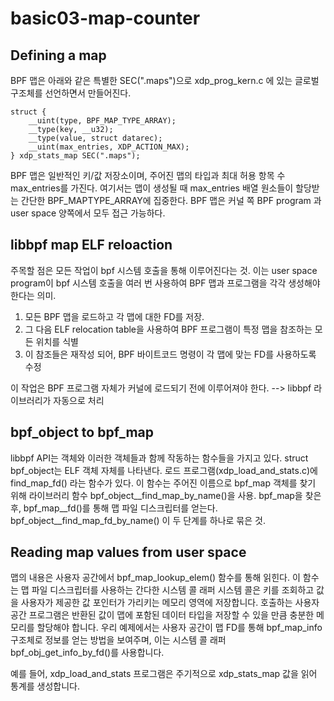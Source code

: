 # basic03-map-counter
## Defining a map
BPF 맵은 아래와 같은 특별한 SEC(".maps")으로 xdp_prog_kern.c 에 있는 글로벌 구조체를 선언하면서 만들어진다.
```
struct {
	__uint(type, BPF_MAP_TYPE_ARRAY);
	__type(key, __u32);
	__type(value, struct datarec);
	__uint(max_entries, XDP_ACTION_MAX);
} xdp_stats_map SEC(".maps");
```
BPF 맵은 일반적인 키/값 저장소이며, 주어진 맵의 타입과 최대 허용 항목 수 max_entries를 가진다.
여기서는 맵이 생성될 때 max_entries 배열 원소들이 할당받는 간단한 BPF_MAPTYPE_ARRAY에 집중한다.
BPF 맵은 커널 쪽 BPF program 과 user space 양쪽에서 모두 접근 가능하다. 

## libbpf map ELF reloaction
주목할 점은 모든 작업이 bpf 시스템 호출을 통해 이루어진다는 것.
이는 user space program이 bpf 시스템 호출을 여러 번 사용하여 BPF 맵과 프로그램을 각각 생성해야 한다는 의미.

1. 모든 BPF 맵을 로드하고 각 맵에 대한 FD를 저장.
2. 그 다음 ELF relocation table을 사용하여 BPF 프로그램이 특정 맵을 참조하는 모든 위치를 식별
3. 이 참조들은 재작성 되어, BPF 바이트코드 명령이 각 맵에 맞는 FD를 사용하도록 수정

이 작업은 BPF 프로그램 자체가 커널에 로드되기 전에 이루어져야 한다. --> libbpf 라이브러리가 자동으로 처리

## bpf_object to bpf_map
libbpf API는 객체와 이러한 객체들과 함께 작동하는 함수들을 가지고 있다. struct bpf_object는 ELF 객체 자체를 나타낸다.
로드 프로그램(xdp_load_and_stats.c)에 find_map_fd() 라는 함수가 있다.
이 함수는 주어진 이름으로 bpf_map 객체를 찾기 위해 라이브러리 함수 bpf_object__find_map_by_name()을 사용.
bpf_map을 찾은 후, bpf_map__fd()를 통해 맵 파일 디스크립터를 얻는다.
bpf_object__find_map_fd_by_name() 이 두 단계를 하나로 묶은 것.

## Reading map values from user space
맵의 내용은 사용자 공간에서 bpf_map_lookup_elem() 함수를 통해 읽힌다. 
이 함수는 맵 파일 디스크립터를 사용하는 간다한 시스템 콜 래퍼
시스템 콜은 키를 조회하고 값을 사용자가 제공한 값 포인터가 가리키는 메모리 영역에 저장합니다. 호출하는 사용자 공간 프로그램은 반환된 값이 맵에 포함된 데이터 타입을 저장할 수 있을 만큼 충분한 메모리를 할당해야 합니다. 
우리 예제에서는 사용자 공간이 맵 FD를 통해 bpf_map_info 구조체로 정보를 얻는 방법을 보여주며, 이는 시스템 콜 래퍼bpf_obj_get_info_by_fd()를 사용합니다.

예를 들어, xdp_load_and_stats 프로그램은 주기적으로 xdp_stats_map 값을 읽어 통계를 생성합니다.

